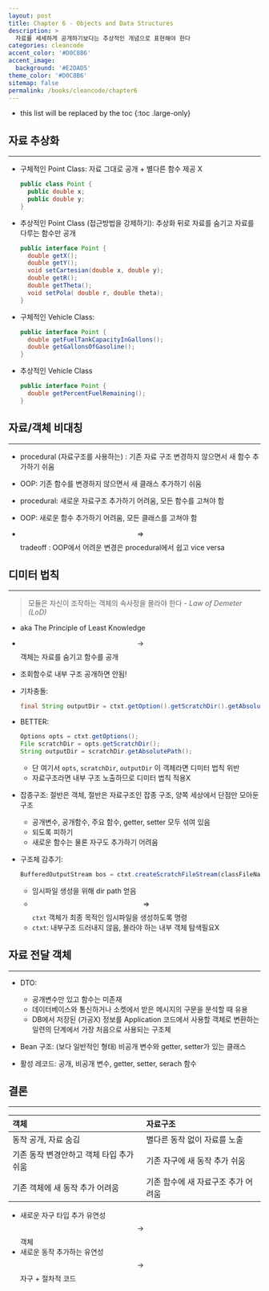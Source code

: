 ```yaml
---
layout: post
title: Chapter 6 - Objects and Data Structures
description: >
  자료를 세세하게 공개하기보다는 추상적인 개념으로 표현해야 한다
categories: cleancode
accent_color: '#D0C8B6'
accent_image: 
  background: '#E2DAD5'
theme_color: '#D0C8B6'
sitemap: false
permalink: /books/cleancode/chapter6
---
```



- this list will be replaced by the toc
{:toc .large-only}

## 자료 추상화
***

- 구체적인 Point Class: 자료 그대로 공개 + 별다른 함수 제공 X

  ```java
  public class Point {
    public double x;
    public double y;
  }
  ```
- 추상적인 Point Class (접근방법을 강제하기): 추상화 뒤로 자료를 숨기고 자료를 다루는 함수만 공개 
  ```java
  public interface Point {
    double getX();
    double getY();
    void setCartesian(double x, double y);
    double getR();
    double getTheta();
    void setPola( double r, double theta);
  }
  ```

- 구체적인 Vehicle Class:
  ```java
  public interface Point {
    double getFuelTankCapacityInGallons();
    double getGallonsOfGasoline();
  }
  ```
- 추상적인 Vehicle Class
  ```java
  public interface Point {
    double getPercentFuelRemaining();
  }
  ```

## 자료/객체 비대칭
***

- procedural (자료구조를 사용하는) : 기존 자료 구조 변경하지 않으면서 새 함수 추가하기 쉬움 
- OOP: 기존 함수를 변경하지 않으면서 새 클래스 추가하기 쉬움 

- procedural: 새로운 자료구조 추가하기 어려움, 모든 함수를 고쳐야 함
- OOP: 새로운 함수 추가하기 어려움, 모든 클래스를 고쳐야 함 

- $$\Rightarrow$$ tradeoff : OOP에서 어려운 변경은 procedural에서 쉽고 vice versa


## 디미터 법칙
***

> 모듈은 자신이 조작하는 객체의 속사정을 몰라야 한다 - _Law of Demeter (LoD)_

- aka The Principle of Least Knowledge

- $$\rightarrow$$ 객체는 자료를 숨기고 함수를 공개
- 조회함수로 내부 구조 공개하면 안됨! 

- 기차충돌:
  ```java
  final String outputDir = ctxt.getOption().getScratchDir().getAbsolutePath();
  ```
- BETTER:
  ```java
  Options opts = ctxt.getOptions();
  File scratchDir = opts.getScratchDir();
  String outputDir = scratchDir.getAbsolutePath();
  ```
  - 단 여기서 `opts`, `scratchDir`, `outputDir` 이 객체라면 디미터 법칙 위반
  - 자료구조라면 내부 구조 노출하므로 디미터 법칙 적용X

- 잡종구조: 절반은 객체, 절반은 자료구조인 잡종 구조, 양쪽 세상에서 단점만 모아둔 구조 
  - 공개변수, 공개함수, 주요 함수, getter, setter 모두 섞여 있음
  - 되도록 피하기
  - 새로운 함수는 물론 자구도 추가하기 어려움 

- 구조체 감추기: 
  ```js
  BufferedOutputStream bos = ctxt.createScratchFileStream(classFileName);
  ```
  - 임시파일 생성을 위해 dir path 얻음 
  - $$\Rightarrow$$ `ctxt` 객체가 최종 목적인 임시파일을 생성하도록 명령
  - `ctxt`: 내부구조 드러내지 않음, 몰라야 하는 내부 객체 탐색필요X


## 자료 전달 객체 
***

- DTO:
  - 공개변수만 있고 함수는 미존재
  - 데이터베이스와 통신하거나 소켓에서 받은 메시지의 구문을 분석할 때 유용
  - DB에서 저장된 (가공X) 정보를 Application 코드에서 사용할 객체로 변환하는 일련의 단계에서 가장 처음으로 사용되는 구조체 

- Bean 구조: (보다 일반적인 형태) 비공개 변수와 getter, setter가 있는 클래스

- 활성 레코드: 공개, 비공개 변수, getter, setter, serach 함수

## 결론
***

| 객체 | 자료구조 | 
|:----| :--------|
|동작 공개, 자료 숨김 | 별다른 동작 없이 자료를 노출 |
| 기존 동작 변경안하고 객체 타입 추가 쉬움 | 기존 자구에 새 동작 추가 쉬움 |
| 기존 객체에 새 동작 추가 어려움 | 기존 함수에 새 자료구조 추가 어려움 |

- 새로운 자구 타입 추가 유연성 $$\rightarrow$$ 객체
- 새로운 동작 추가하는 유연성 $$\rightarrow$$ 자구 + 절차적 코드